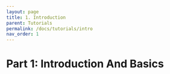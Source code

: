 ```yaml
---
layout: page
title: 1. Introduction
parent: Tutorials
permalink: /docs/tutorials/intro
nav_order: 1
---
```


# Part 1: Introduction And Basics